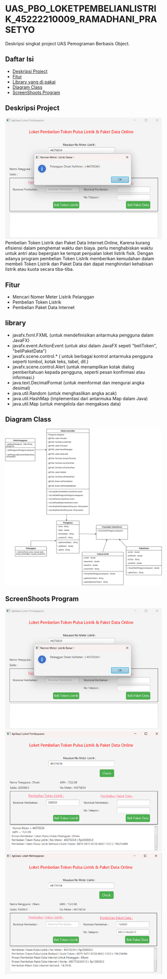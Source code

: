 # UAS_PBO_LOKETPEMBELIANLISTRIK_45222210009_RAMADHANI_PRASETYO

Deskripsi singkat project UAS Pemograman Berbasis Object.

## Daftar Isi
- [Deskripsi Project](#deskripsi-proyek)
- [Fitur](#fitur)
- [Library yang di pakai](#library)
- [Diagram Class](#diagram-class)
- [ScreenShoots Program ](#ScreenShoots-Program)


## Deskripsi Project
![Screenshot Aplikasi](picture1.png)
Pembelian Token Listrik dan Paket Data Internet.Online, Karena kurang efisiensi dalam penghemat waktu dan biaya. perlu menghabiskan waktu untuk antri atau bepergian ke tempat penjualan loket listrik fisik. Dengan adanya program pembelian Token Listrik memberikan kemudahan dalam membeli Token Listrik dan Paket Data dan dapat menghindari kehabisan listrik atau kuota secara tiba-tiba.
## Fitur
- Mencari Nomer Meter Listrik Pelanggan
- Pembelian Token Listrik
- Pembelian Paket Data Internet

## library

- javafx.fxml.FXML (untuk mendefinisikan antarmuka pengguna dalam JavaFX)
- javafx.event.ActionEvent (untuk aksi dalam JavaFX sepeti "beliToken", "beliPaketData")
- javafx.scene.control.* ( untuk berbagai kontrol antarmuka pengguna seperti tombol, kotak teks, tabel, dll.)
- javafx.scene.control.Alert (untuk menampilkan kotak dialog pemberitahuan kepada pengguna, seperti pesan konfirmasi atau informasi.)
- java.text.DecimalFormat (untuk memformat dan mengurai angka desimal)
- java.util.Random (untuk menghasilkan angka acak)
- java.util.HashMap (implementasi dari antarmuka Map dalam Java)
- java.util.Map (untuk mengelola dan mengakses data)

## Diagram Class

![Screenshot Aplikasi](diagramclass.png)

## ScreenShoots Program 
![Screenshot Aplikasi](picture1.png)
![Screenshot Aplikasi](picture2.png)
![Screenshot Aplikasi](picture3.png)
